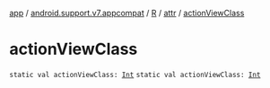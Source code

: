[app](../../../index.md) / [android.support.v7.appcompat](../../index.md) / [R](../index.md) / [attr](index.md) / [actionViewClass](.)

# actionViewClass

`static val actionViewClass: `[`Int`](https://kotlinlang.org/api/latest/jvm/stdlib/kotlin/-int/index.html)
`static val actionViewClass: `[`Int`](https://kotlinlang.org/api/latest/jvm/stdlib/kotlin/-int/index.html)